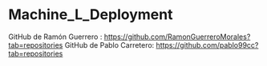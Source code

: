 # Machine_L_Deployment
GitHub de Ramón Guerrero : https://github.com/RamonGuerreroMorales?tab=repositories
GitHub de Pablo Carretero: https://github.com/pablo99cc?tab=repositories